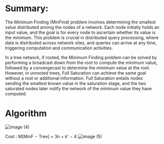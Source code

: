 # Summary:
The Minimum Finding (MinFind) problem involves determining the smallest value distributed among the nodes of a network. Each node initially holds an input value, and the goal is for every node to ascertain whether its value is the minimum. This problem is crucial in distributed query processing, where data is distributed across network sites, and queries can arrive at any time, triggering computation and communication activities.

In a tree network, if rooted, the Minimum Finding problem can be solved by performing a broadcast down from the root to compute the minimum value, followed by a convergecast to determine the minimum value at the root. However, in unrooted trees, Full Saturation can achieve the same goal without a root or additional information. Full Saturation entails nodes sending the smallest known value in the saturation stage, and the two saturated nodes later notify the network of the minimum value they have computed.
# Algorithm

![image (4)](https://github.com/Cizr/Distributed-Algorithms-Analysis/assets/100844208/15d0fb94-2daa-4496-8940-a50adc86995f)

Cost : 
M[MinF − Tree] = 3n + k' − 4
![image (5)](https://github.com/Cizr/Distributed-Algorithms-Analysis/assets/100844208/9df403b8-3ef1-4729-ad7c-7c2d45635dea)
